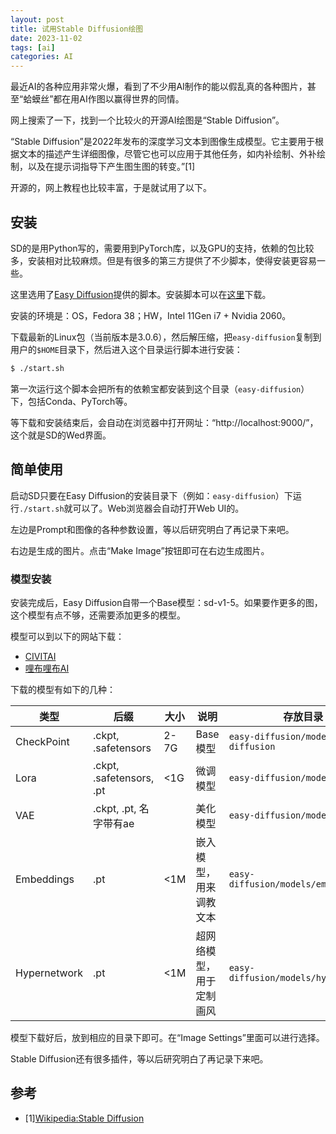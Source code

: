 ```yaml
---
layout: post
title: 试用Stable Diffusion绘图
date: 2023-11-02
tags: [ai]
categories: AI
---
```


最近AI的各种应用非常火爆，看到了不少用AI制作的能以假乱真的各种图片，甚至“蛤蟆丝”都在用AI作图以赢得世界的同情。

网上搜索了一下，找到一个比较火的开源AI绘图是“Stable Diffusion”。

“Stable Diffusion”是2022年发布的深度学习文本到图像生成模型。它主要用于根据文本的描述产生详细图像，尽管它也可以应用于其他任务，如内补绘制、外补绘制，以及在提示词指导下产生图生图的转变。”[1]

开源的，网上教程也比较丰富，于是就试用了以下。

## 安装

SD的是用Python写的，需要用到PyTorch库，以及GPU的支持，依赖的包比较多，安装相对比较麻烦。但是有很多的第三方提供了不少脚本，使得安装更容易一些。

这里选用了[Easy Diffusion](https://easydiffusion.github.io/)提供的脚本。安装脚本可以在[这里](https://github.com/easydiffusion/easydiffusion/releases)下载。

安装的环境是：OS，Fedora 38；HW，Intel 11Gen i7 + Nvidia 2060。

下载最新的Linux包（当前版本是3.0.6），然后解压缩，把``easy-diffusion``复制到用户的``$HOME``目录下，然后进入这个目录运行脚本进行安装：

```bash
$ ./start.sh
```

第一次运行这个脚本会把所有的依赖宝都安装到这个目录（``easy-diffusion``）下，包括Conda、PyTorch等。

等下载和安装结束后，会自动在浏览器中打开网址：“http://localhost:9000/”，这个就是SD的Wed界面。

## 简单使用

启动SD只要在Easy Diffusion的安装目录下（例如：``easy-diffusion``）下运行``./start.sh``就可以了。Web浏览器会自动打开Web UI的。

左边是Prompt和图像的各种参数设置，等以后研究明白了再记录下来吧。

右边是生成的图片。点击“Make Image”按钮即可在右边生成图片。

### 模型安装

安装完成后，Easy Diffusion自带一个Base模型：sd-v1-5。如果要作更多的图，这个模型有点不够，还需要添加更多的模型。

模型可以到以下的网站下载：

- [CIVITAI](https://civitai.com/)
- [哩布哩布AI](https://www.liblib.ai/)

下载的模型有如下的几种：

| 类型         | 后缀                     | 大小 | 说明                     | 存放目录                                   |
|--------------|--------------------------|------|--------------------------|--------------------------------------------|
| CheckPoint   | .ckpt, .safetensors      | 2-7G | Base模型                 | ``easy-diffusion/models/stable-diffusion`` |
| Lora         | .ckpt, .safetensors, .pt | <1G  | 微调模型                 | ``easy-diffusion/models/lora``             |
| VAE          | .ckpt, .pt, 名字带有ae   |      | 美化模型                 | ``easy-diffusion/models/vae``              |
| Embeddings   | .pt                      | <1M  | 嵌入模型，用来调教文本   | ``easy-diffusion/models/embeddings``       |
| Hypernetwork | .pt                      | <1M  | 超网络模型，用于定制画风 | ``easy-diffusion/models/hypernetwork``     |

模型下载好后，放到相应的目录下即可。在“Image Settings”里面可以进行选择。

Stable Diffusion还有很多插件，等以后研究明白了再记录下来吧。

## 参考

- [1][Wikipedia:Stable Diffusion](https://zh.wikipedia.org/zh-cn/Stable_Diffusion)

